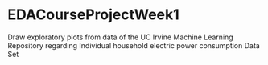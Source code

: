 # EDACourseProjectWeek1
Draw exploratory plots from data of the UC Irvine Machine Learning Repository regarding Individual household electric power consumption Data Set
